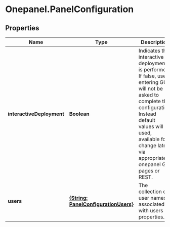 # Onepanel.PanelConfiguration

## Properties
Name | Type | Description | Notes
------------ | ------------- | ------------- | -------------
**interactiveDeployment** | **Boolean** | Indicates that interactive deployment is performed. If false, users entering GUI will not be asked to complete the configuration. Instead default values will be used, available for change later via appropriate onepanel GUI pages or REST.  | [optional] [default to true]
**users** | [**{String: PanelConfigurationUsers}**](PanelConfigurationUsers.md) | The collection of user names associated with users properties. | [optional] 


